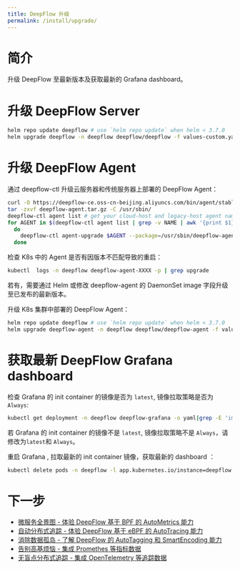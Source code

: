 ```yaml
---
title: DeepFlow 升级
permalink: /install/upgrade/
---
```


# 简介

升级 DeepFlow 至最新版本及获取最新的 Grafana dashboard。

# 升级 DeepFlow Server

```bash
helm repo update deepflow # use `helm repo update` when helm < 3.7.0
helm upgrade deepflow -n deepflow deepflow/deepflow -f values-custom.yaml
```

# 升级 DeepFlow Agent

通过 deepflow-ctl 升级云服务器和传统服务器上部署的 DeepFlow Agent：

```bash
curl -O https://deepflow-ce.oss-cn-beijing.aliyuncs.com/bin/agent/stable/linux/amd64/deepflow-agent.tar.gz
tar -zxvf deepflow-agent.tar.gz -C /usr/sbin/
deepflow-ctl agent list # get your cloud-host and legacy-host agent name
for AGENT in $(deepflow-ctl agent list | grep -v NAME | awk '{print $1}')
  do 
    deepflow-ctl agent-upgrade $AGENT --package=/usr/sbin/deepflow-agent
  done
```

检查 K8s 中的 Agent 是否有因版本不匹配导致的重启：

```bash
kubectl  logs -n deepflow deepflow-agent-XXXX -p | grep upgrade
```

若有，需要通过 Helm 或修改 deepflow-agent 的 DaemonSet image 字段升级至已发布的最新版本。

升级 K8s 集群中部署的 DeepFlow Agent：

```bash
helm repo update deepflow # use `helm repo update` when helm < 3.7.0
helm upgrade deepflow-agent -n deepflow deepflow/deepflow-agent -f values-custom.yaml
```

# 获取最新 DeepFlow Grafana dashboard

检查 Grafana 的 init container 的镜像是否为 `latest`, 镜像拉取策略是否为 `Always`:

```bash
kubectl get deployment -n deepflow deepflow-grafana -o yaml|grep -E 'image:|imagePullPolicy'
```

若 Grafana 的 init container 的镜像不是 `latest`, 镜像拉取策略不是 `Always`，请修改为`latest`和 `Always`。

重启 Grafana , 拉取最新的 init container 镜像，获取最新的 dashboard ：

```bash
kubectl delete pods -n deepflow -l app.kubernetes.io/instance=deepflow -l app.kubernetes.io/name=grafana
```

# 下一步

- [微服务全景图 - 体验 DeepFlow 基于 BPF 的 AutoMetrics 能力](../auto-metrics/metrics-without-instrumentation/)
- [自动分布式追踪 - 体验 DeepFlow 基于 eBPF 的 AutoTracing 能力](../auto-tracing/tracing-without-instrumentation/)
- [消除数据孤岛 - 了解 DeepFlow 的 AutoTagging 和 SmartEncoding 能力](../auto-tagging/elimilate-data-silos/)
- [告别高基烦恼 - 集成 Promethes 等指标数据](../agent-integration/metrics/metrics-auto-tagging/)
- [无盲点分布式追踪 - 集成 OpenTelemetry 等追踪数据](../agent-integration/tracing/tracing-without-blind-spot/)

